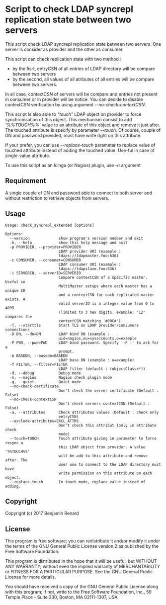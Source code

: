 Script to check LDAP syncrepl replication state between two servers
===================================================================

This script check LDAP syncrepl replication state between two servers.
One server is consider as provider and the other as consumer.

This script can check replication state with two method :
 - by the fisrt, entryCSN of all entries of LDAP directory will be compare between two servers
 - by the second, all values of all atributes of all entries will be compare between two servers.

In all case, contextCSN of servers will be compare and entries not present in consumer or in provider will be notice. You can decide to disable contextCSN verification by using argument *--no-check-contextCSN*.

This script is also able to *"touch"* LDAP object on provider to force synchronisation of this object. This mechanism consist to add *'%%TOUCH%%'* value to an attribute of this object and remove it just after. The
touched attribute is specify by parameter *--touch*. Of course, couple of DN and password provided, must have write right on this attribute.

If your prefer, you can use *--replace-touch* parameter to replace value of touched attribute instead of adding the touched value. Use-ful in case of single-value attribute.

To use this script as an Icinga (or Nagios) plugin, use *-n* argument

Requirement
-----------

A single couple of DN and password able to connect to both server and without restriction to retrieve objects from servers.

Usage
-----
```
Usage: check_syncrepl_extended [options]

Options:
  --version             show program's version number and exit
  -h, --help            show this help message and exit
  -p PROVIDER, --provider=PROVIDER
                        LDAP provider URI (example :
                        ldaps://ldapmaster.foo:636)
  -c CONSUMER, --consumer=CONSUMER
                        LDAP consumer URI (example :
                        ldaps://ldapslave.foo:636)
  -i SERVERID, --serverID=SERVERID
                        Compare contextCSN of a specific master. Useful in
                        MultiMaster setups where each master has a unique ID
                        and a contextCSN for each replicated master exists. A
                        valid serverID is a integer value from 0 to 4095
                        (limited to 3 hex digits, example: '12' compares the
                        contextCSN matching '#00C#')
  -T, --starttls        Start TLS on LDAP provider/consumers connections
  -D DN, --dn=DN        LDAP bind DN (example :
                        uid=nagios,ou=sysaccounts,o=example
  -P PWD, --pwd=PWD     LDAP bind password. Specify '-P -' to ask for a
                        prompt.
  -b BASEDN, --basedn=BASEDN
                        LDAP base DN (example : o=example)
  -f FILTER, --filter=FILTER
                        LDAP filter (default : (objectClass=*))
  -d, --debug           Debug mode
  -n, --nagios          Nagios check plugin mode
  -q, --quiet           Quiet mode
  --no-check-certificate
                        Don't check the server certificate (Default : False)
  --no-check-contextCSN
                        Don't check servers contextCSN (Default : False)
  -a, --attributes      Check attributes values (Default : check only
                        entryCSN)
  --exclude-attributes=EXCL_ATTRS
                        Don't check this attribut (only in attribute check
                        mode)
  --touch=TOUCH         Touch attribute giving in parameter to force resync a
                        this LDAP object from provider. A value '%%TOUCH%%'
                        will be add to this attribute and remove after. The
                        user use to connect to the LDAP directory must have
                        write permission on this attribute on each object.
  --replace-touch       In touch mode, replace value instead of adding.
```

Copyright
---------

Copyright (c) 2017 Benjamin Renard

License
-------

This program is free software; you can redistribute it and/or modify it under the terms of the GNU General Public License version 2 as published by the Free Software Foundation.

This program is distributed in the hope that it will be useful, but WITHOUT ANY WARRANTY; without even the implied warranty of MERCHANTABILITY or FITNESS FOR A PARTICULAR PURPOSE.  See the GNU General Public License for more details.

You should have received a copy of the GNU General Public License along with this program; if not, write to the Free Software Foundation, Inc., 59 Temple Place - Suite 330, Boston, MA  02111-1307, USA.

